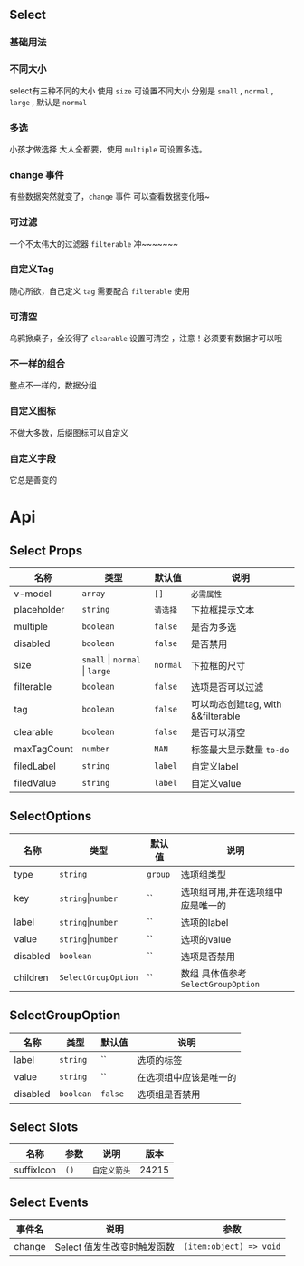 ## Select

### 基础用法
<preview path="./src/basic.vue"></preview>

### 不同大小
select有三种不同的大小 使用 `size` 可设置不同大小 分别是
`small`  ,
`normal` ,
`large` ,
默认是 `normal`
<preview path="./src/size.vue"></preview>

### 多选
小孩才做选择 大人全都要，使用 `multiple` 可设置多选。
<preview path="./src/multiple.vue"></preview>

### change 事件
有些数据突然就变了，`change` 事件 可以查看数据变化哦~
<preview path="./src/change.vue"></preview>

### 可过滤
一个不太伟大的过滤器 `filterable` 冲~~~~~~~
<preview path="./src/filterable.vue"></preview>

### 自定义Tag
随心所欲，自己定义 `tag` 需要配合 `filterable` 使用
<preview path="./src/tag.vue"></preview>

### 可清空 
乌鸦掀桌子，全没得了 `clearable` 设置可清空 ，注意！必须要有数据才可以哦
<preview path="./src/clearable.vue"></preview>

### 不一样的组合 
整点不一样的，数据分组 
<preview path="./src/children.vue"></preview>

### 自定义图标
不做大多数，后缀图标可以自定义
<preview path="./src/suffixIcon.vue"></preview>

### 自定义字段
它总是善变的
<preview path="./src/field.vue"></preview>

# Api

## Select Props


| 名称        | 类型                           | 默认值   | 说明                               |
| ----------- | ------------------------------ | -------- | ---------------------------------- |
| v-model     | `array`                        | `[]`     | `必需属性`                         |
| placeholder | `string`                       | `请选择` | 下拉框提示文本                     |
| multiple    | `boolean`                      | `false`  | 是否为多选                         |
| disabled    | `boolean`                      | `false`  | 是否禁用                           |
| size        | `small` \| `normal` \| `large` | `normal` | 下拉框的尺寸                       |
| filterable  | `boolean`                      | `false`  | 选项是否可以过滤                   |
| tag         | `boolean`                      | `false`  | 可以动态创建tag, with &&filterable |
| clearable   | `boolean`                      | `false`  | 是否可以清空                       |
| maxTagCount | `number`                       | `NAN`    | 标签最大显示数量    `to-do`        |
| filedLabel  | `string`                       | `label`  | 自定义label                        |
| filedValue  | `string`                       | `label`  | 自定义value                        |

## SelectOptions 
| 名称     | 类型                | 默认值  | 说明                                |
| -------- | ------------------- | ------- | ----------------------------------- |
| type     | `string`            | `group` | 选项组类型                          |
| key      | `string`\|`number`  | ``      | 选项组可用,并在选项组中应是唯一的   |
| label    | `string`\|`number`  | ``      | 选项的label                         |
| value    | `string`\|`number`  | ``      | 选项的value                         |
| disabled | `boolean`           | ``      | 选项是否禁用                        |
| children | `SelectGroupOption` | ``      | 数组 具体值参考 `SelectGroupOption` |

## SelectGroupOption

| 名称     | 类型      | 默认值  | 说明                   |
| -------- | --------- | ------- | ---------------------- |
| label    | `string`  | ``      | 选项的标签             |
| value    | `string`  | ``      | 在选项组中应该是唯一的 |
| disabled | `boolean` | `false` | 选项组是否禁用         |

## Select Slots

| 名称       | 参数 | 说明         | 版本  |
| ---------- | ---- | ------------ | ----- |
| suffixIcon | `()` | `自定义箭头` | 24215 |

## Select Events

| 事件名 | 说明                        | 参数                    |
| ------ | --------------------------- | ----------------------- |
| change | Select 值发生改变时触发函数 | `(item:object) => void` |

